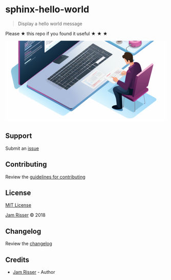 # sphinx-hello-world

> Display a hello world message

Please &#9733; this repo if you found it useful &#9733; &#9733; &#9733;

![](assets/sphinx-hello-world.png)
## Support

Submit an [issue](https://github.com/jamrizzi/sphinx-hello-world/issues/new)


## Contributing

Review the [guidelines for contributing](https://github.com/jamrizzi/sphinx-hello-world/blob/master/CONTRIBUTING.md)


## License

[MIT License](https://github.com/jamrizzi/sphinx-hello-world/blob/master/LICENSE)

[Jam Risser](https://jam.jamrizzi.com) &copy; 2018


## Changelog

Review the [changelog](https://github.com/jamrizzi/sphinx-hello-world/blob/master/CHANGELOG.md)


## Credits

* [Jam Risser](https://jam.jamrizzi.com) - Author
